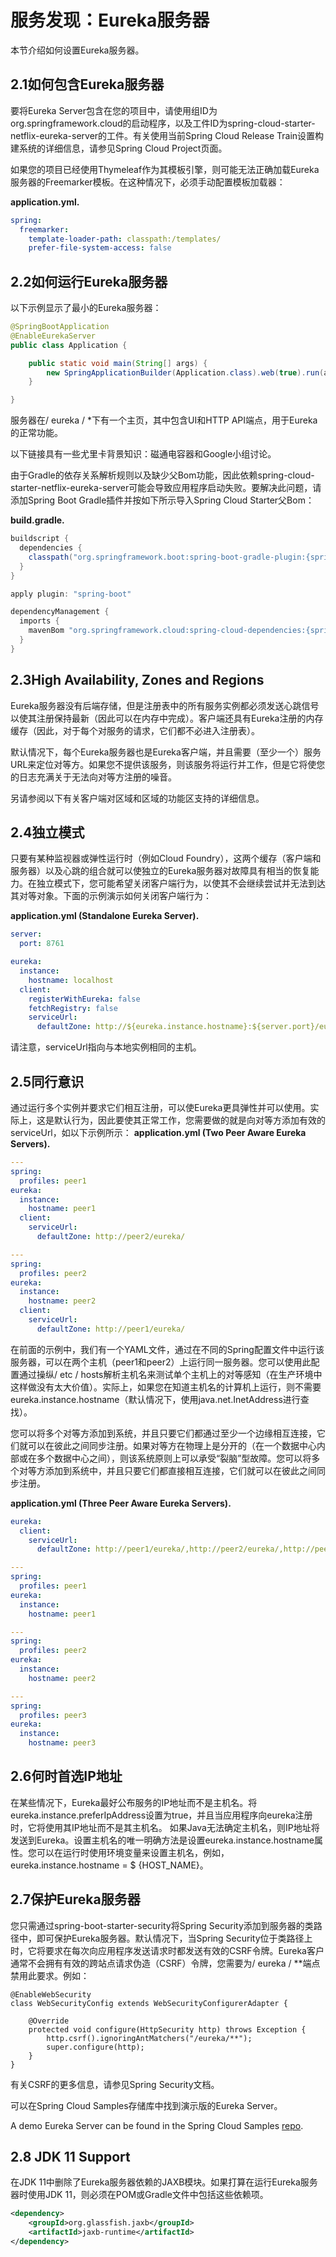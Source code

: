 # 服务发现：Eureka服务器

本节介绍如何设置Eureka服务器。

## 2.1如何包含Eureka服务器

要将Eureka Server包含在您的项目中，请使用组ID为org.springframework.cloud的启动程序，以及工件ID为spring-cloud-starter-netflix-eureka-server的工件。有关使用当前Spring Cloud Release Train设置构建系统的详细信息，请参见Spring Cloud Project页面。

如果您的项目已经使用Thymeleaf作为其模板引擎，则可能无法正确加载Eureka服务器的Freemarker模板。在这种情况下，必须手动配置模板加载器：

**application.yml.** 

```yaml
spring:
  freemarker:
    template-loader-path: classpath:/templates/
    prefer-file-system-access: false
```

## 2.2如何运行Eureka服务器

以下示例显示了最小的Eureka服务器：

```java
@SpringBootApplication
@EnableEurekaServer
public class Application {

    public static void main(String[] args) {
        new SpringApplicationBuilder(Application.class).web(true).run(args);
    }

}
```

服务器在/ eureka / *下有一个主页，其中包含UI和HTTP API端点，用于Eureka的正常功能。

以下链接具有一些尤里卡背景知识：磁通电容器和Google小组讨论。

 由于Gradle的依存关系解析规则以及缺少父Bom功能，因此依赖spring-cloud-starter-netflix-eureka-server可能会导致应用程序启动失败。要解决此问题，请添加Spring Boot Gradle插件并按如下所示导入Spring Cloud Starter父Bom：

**build.gradle.** 

```groovy
buildscript {
  dependencies {
    classpath("org.springframework.boot:spring-boot-gradle-plugin:{spring-boot-docs-version}")
  }
}

apply plugin: "spring-boot"

dependencyManagement {
  imports {
    mavenBom "org.springframework.cloud:spring-cloud-dependencies:{spring-cloud-version}"
  }
}
```

## 2.3High Availability, Zones and Regions

Eureka服务器没有后端存储，但是注册表中的所有服务实例都必须发送心跳信号以使其注册保持最新（因此可以在内存中完成）。客户端还具有Eureka注册的内存缓存（因此，对于每个对服务的请求，它们都不必进入注册表）。

默认情况下，每个Eureka服务器也是Eureka客户端，并且需要（至少一个）服务URL来定位对等方。如果您不提供该服务，则该服务将运行并工作，但是它将使您的日志充满关于无法向对等方注册的噪音。

另请参阅以下有关客户端对区域和区域的功能区支持的详细信息。

## 2.4独立模式

只要有某种监视器或弹性运行时（例如Cloud Foundry），这两个缓存（客户端和服务器）以及心跳的组合就可以使独立的Eureka服务器对故障具有相当的恢复能力。在独立模式下，您可能希望关闭客户端行为，以使其不会继续尝试并无法到达其对等对象。下面的示例演示如何关闭客户端行为：

**application.yml (Standalone Eureka Server).** 

```yaml
server:
  port: 8761

eureka:
  instance:
    hostname: localhost
  client:
    registerWithEureka: false
    fetchRegistry: false
    serviceUrl:
      defaultZone: http://${eureka.instance.hostname}:${server.port}/eureka/
```

请注意，serviceUrl指向与本地实例相同的主机。

## 2.5同行意识

通过运行多个实例并要求它们相互注册，可以使Eureka更具弹性并可以使用。实际上，这是默认行为，因此要使其正常工作，您需要做的就是向对等方添加有效的serviceUrl，如以下示例所示：
**application.yml (Two Peer Aware Eureka Servers).** 

```yaml
---
spring:
  profiles: peer1
eureka:
  instance:
    hostname: peer1
  client:
    serviceUrl:
      defaultZone: http://peer2/eureka/

---
spring:
  profiles: peer2
eureka:
  instance:
    hostname: peer2
  client:
    serviceUrl:
      defaultZone: http://peer1/eureka/
```

在前面的示例中，我们有一个YAML文件，通过在不同的Spring配置文件中运行该服务器，可以在两个主机（peer1和peer2）上运行同一服务器。您可以使用此配置通过操纵/ etc / hosts解析主机名来测试单个主机上的对等感知（在生产环境中这样做没有太大价值）。实际上，如果您在知道主机名的计算机上运行，则不需要eureka.instance.hostname（默认情况下，使用java.net.InetAddress进行查找）。

您可以将多个对等方添加到系统，并且只要它们都通过至少一个边缘相互连接，它们就可以在彼此之间同步注册。如果对等方在物理上是分开的（在一个数据中心内部或在多个数据中心之间），则该系统原则上可以承受“裂脑”型故障。您可以将多个对等方添加到系统中，并且只要它们都直接相互连接，它们就可以在彼此之间同步注册。

**application.yml (Three Peer Aware Eureka Servers).** 

```yaml
eureka:
  client:
    serviceUrl:
      defaultZone: http://peer1/eureka/,http://peer2/eureka/,http://peer3/eureka/

---
spring:
  profiles: peer1
eureka:
  instance:
    hostname: peer1

---
spring:
  profiles: peer2
eureka:
  instance:
    hostname: peer2

---
spring:
  profiles: peer3
eureka:
  instance:
    hostname: peer3
```

## 2.6何时首选IP地址

在某些情况下，Eureka最好公布服务的IP地址而不是主机名。将eureka.instance.preferIpAddress设置为true，并且当应用程序向eureka注册时，它将使用其IP地址而不是其主机名。
如果Java无法确定主机名，则IP地址将发送到Eureka。设置主机名的唯一明确方法是设置eureka.instance.hostname属性。您可以在运行时使用环境变量来设置主机名，例如，eureka.instance.hostname = $ {HOST_NAME}。

## 2.7保护Eureka服务器

您只需通过spring-boot-starter-security将Spring Security添加到服务器的类路径中，即可保护Eureka服务器。默认情况下，当Spring Security位于类路径上时，它将要求在每次向应用程序发送请求时都发送有效的CSRF令牌。Eureka客户通常不会拥有有效的跨站点请求伪造（CSRF）令牌，您需要为/ eureka / **端点禁用此要求。例如：

```java有关CSRF的更多信息，请参见Spring Security文档。
@EnableWebSecurity
class WebSecurityConfig extends WebSecurityConfigurerAdapter {

    @Override
    protected void configure(HttpSecurity http) throws Exception {
        http.csrf().ignoringAntMatchers("/eureka/**");
        super.configure(http);
    }
}
```

有关CSRF的更多信息，请参见Spring Security文档。

可以在Spring Cloud Samples存储库中找到演示版的Eureka Server。

A demo Eureka Server can be found in the Spring Cloud Samples [repo](https://github.com/spring-cloud-samples/eureka/tree/Eureka-With-Security).

## 2.8 JDK 11 Support

在JDK 11中删除了Eureka服务器依赖的JAXB模块。如果打算在运行Eureka服务器时使用JDK 11，则必须在POM或Gradle文件中包括这些依赖项。

```xml
<dependency>
	<groupId>org.glassfish.jaxb</groupId>
	<artifactId>jaxb-runtime</artifactId>
</dependency>
```


